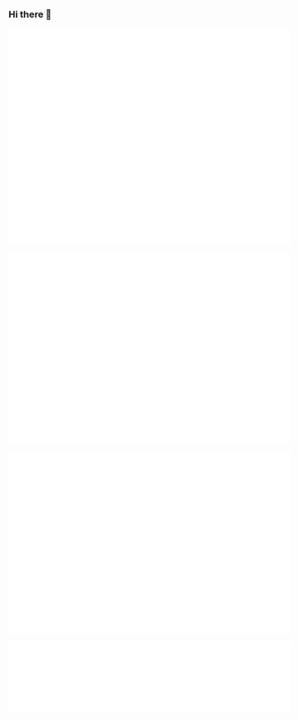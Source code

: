 ### Hi there 👋

<p align="center">
	<a>
		<img align="center"
			src="/github-metrics.svg" />
	</a>
</p>
<p align="center">
	<a>
		<img align="center"
			src="/metrics.plugin.activity.svg" />
	</a>
</p>
<p align="center">
	<a>
		<img align="center"
			src="/metrics.plugin.isocalendar.fullyear.svg" />
	</a>
</p>
<p align="center">
	<a>
		<img align="center"
			src="/metrics.plugin.languages.indepth.svg" />
	</a>
</p>

<!--
**B-chawapon/B-chawapon** is a ✨ _special_ ✨ repository because its `README.md` (this file) appears on your GitHub profile.

Here are some ideas to get you started:

- 🔭 I’m currently working on ...
- 🌱 I’m currently learning ...
- 👯 I’m looking to collaborate on ...
- 🤔 I’m looking for help with ...
- 💬 Ask me about ...
- 📫 How to reach me: ...
- 😄 Pronouns: ...
- ⚡ Fun fact: ...
-->
